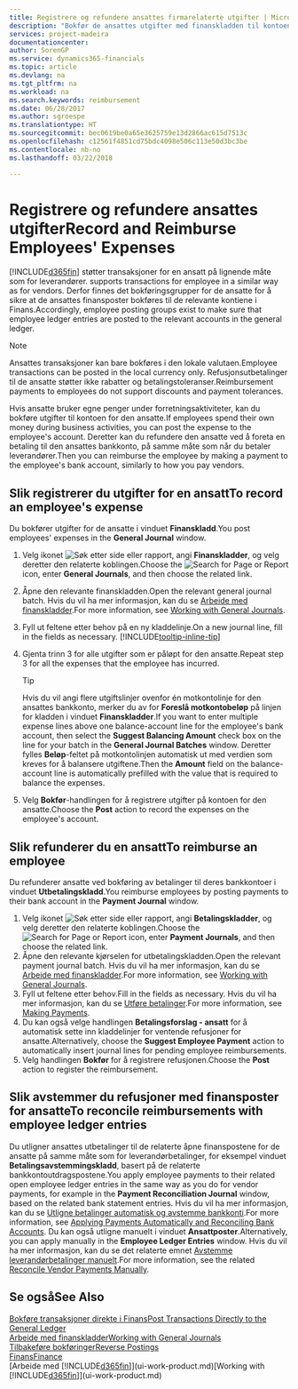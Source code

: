 ```yaml
---
title: Registrere og refundere ansattes firmarelaterte utgifter | Microsoft-dokumentasjon
description: "Bokfør de ansattes utgifter med finanskladden til kontoen for den ansatte, og bokfør senere en betaling til den ansattes bankkonto for å refundere for den firmarelaterte utgiften."
services: project-madeira
documentationcenter: 
author: SorenGP
ms.service: dynamics365-financials
ms.topic: article
ms.devlang: na
ms.tgt_pltfrm: na
ms.workload: na
ms.search.keywords: reimbursement
ms.date: 06/28/2017
ms.author: sgroespe
ms.translationtype: HT
ms.sourcegitcommit: bec0619be0a65e3625759e13d2866ac615d7513c
ms.openlocfilehash: c12561f4851cd75bdc4098e506c113e50d3bc3be
ms.contentlocale: nb-no
ms.lasthandoff: 03/22/2018

---
```

# <a name="record-and-reimburse-employees-expenses"></a><span data-ttu-id="5155a-103">Registrere og refundere ansattes utgifter</span><span class="sxs-lookup"><span data-stu-id="5155a-103">Record and Reimburse Employees' Expenses</span></span>
[!INCLUDE[d365fin](includes/d365fin_md.md)]<span data-ttu-id="5155a-104"> støtter transaksjoner for en ansatt på lignende måte som for leverandører.</span><span class="sxs-lookup"><span data-stu-id="5155a-104"> supports transactions for employee in a similar way as for vendors.</span></span> <span data-ttu-id="5155a-105">Derfor finnes det bokføringsgrupper for de ansatte for å sikre at de ansattes finansposter bokføres til de relevante kontiene i Finans.</span><span class="sxs-lookup"><span data-stu-id="5155a-105">Accordingly, employee posting groups exist to make sure that employee ledger entries are posted to the relevant accounts in the general ledger.</span></span>

> [!NOTE]  
> <span data-ttu-id="5155a-106">Ansattes transaksjoner kan bare bokføres i den lokale valutaen.</span><span class="sxs-lookup"><span data-stu-id="5155a-106">Employee transactions can be posted in the local currency only.</span></span> <span data-ttu-id="5155a-107">Refusjonsutbetalinger til de ansatte støtter ikke rabatter og betalingstoleranser.</span><span class="sxs-lookup"><span data-stu-id="5155a-107">Reimbursement payments to employees do not support discounts and payment tolerances.</span></span>

<span data-ttu-id="5155a-108">Hvis ansatte bruker egne penger under forretningsaktiviteter, kan du bokføre utgifter til kontoen for den ansatte.</span><span class="sxs-lookup"><span data-stu-id="5155a-108">If employees spend their own money during business activities, you can post the expense to the employee's account.</span></span> <span data-ttu-id="5155a-109">Deretter kan du refundere den ansatte ved å foreta en betaling til den ansattes bankkonto, på samme måte som når du betaler leverandører.</span><span class="sxs-lookup"><span data-stu-id="5155a-109">Then you can reimburse the employee by making a payment to the employee's bank account, similarly to how you pay vendors.</span></span>

## <a name="to-record-an-employees-expense"></a><span data-ttu-id="5155a-110">Slik registrerer du utgifter for en ansatt</span><span class="sxs-lookup"><span data-stu-id="5155a-110">To record an employee's expense</span></span>
<span data-ttu-id="5155a-111">Du bokfører utgifter for de ansatte i vinduet **Finanskladd**.</span><span class="sxs-lookup"><span data-stu-id="5155a-111">You post employees' expenses in the **General Journal** window.</span></span>
1. <span data-ttu-id="5155a-112">Velg ikonet ![Søk etter side eller rapport](media/ui-search/search_small.png "Søk etter side eller rapport"), angi **Finanskladder**, og velg deretter den relaterte koblingen.</span><span class="sxs-lookup"><span data-stu-id="5155a-112">Choose the ![Search for Page or Report](media/ui-search/search_small.png "Search for Page or Report icon") icon, enter **General Journals**, and then choose the related link.</span></span>
2. <span data-ttu-id="5155a-113">Åpne den relevante finanskladden.</span><span class="sxs-lookup"><span data-stu-id="5155a-113">Open the relevant general journal batch.</span></span> <span data-ttu-id="5155a-114">Hvis du vil ha mer informasjon, kan du se [Arbeide med finanskladder](ui-work-general-journals.md).</span><span class="sxs-lookup"><span data-stu-id="5155a-114">For more information, see [Working with General Journals](ui-work-general-journals.md).</span></span>
3. <span data-ttu-id="5155a-115">Fyll ut feltene etter behov på en ny kladdelinje.</span><span class="sxs-lookup"><span data-stu-id="5155a-115">On a new journal line, fill in the fields as necessary.</span></span> [!INCLUDE[tooltip-inline-tip](includes/tooltip-inline-tip_md.md)]    
4. <span data-ttu-id="5155a-116">Gjenta trinn 3 for alle utgifter som er påløpt for den ansatte.</span><span class="sxs-lookup"><span data-stu-id="5155a-116">Repeat step 3 for all the expenses that the employee has incurred.</span></span>

    > [!TIP]  
    > <span data-ttu-id="5155a-117">Hvis du vil angi flere utgiftslinjer ovenfor én motkontolinje for den ansattes bankkonto, merker du av for **Foreslå motkontobeløp** på linjen for kladden i vinduet **Finanskladder**.</span><span class="sxs-lookup"><span data-stu-id="5155a-117">If you want to enter multiple expense lines above one balance-account line for the employee's bank account, then select the **Suggest Balancing Amount** check box on the line for your batch in the **General Journal Batches** window.</span></span> <span data-ttu-id="5155a-118">Deretter fylles **Beløp**-feltet på motkontolinjen automatisk ut med verdien som kreves for å balansere utgiftene.</span><span class="sxs-lookup"><span data-stu-id="5155a-118">Then the **Amount** field on the balance-account line is automatically prefilled with the value that is required to balance the expenses.</span></span>
5. <span data-ttu-id="5155a-119">Velg **Bokfør**-handlingen for å registrere utgifter på kontoen for den ansatte.</span><span class="sxs-lookup"><span data-stu-id="5155a-119">Choose the **Post** action to record the expenses on the employee's account.</span></span>

## <a name="to-reimburse-an-employee"></a><span data-ttu-id="5155a-120">Slik refunderer du en ansatt</span><span class="sxs-lookup"><span data-stu-id="5155a-120">To reimburse an employee</span></span>
<span data-ttu-id="5155a-121">Du refunderer ansatte ved bokføring av betalinger til deres bankkontoer i vinduet **Utbetalingskladd**.</span><span class="sxs-lookup"><span data-stu-id="5155a-121">You reimburse employees by posting payments to their bank account in the **Payment Journal** window.</span></span>
1. <span data-ttu-id="5155a-122">Velg ikonet ![Søk etter side eller rapport](media/ui-search/search_small.png "Søk etter side eller rapport"), angi **Betalingskladder**, og velg deretter den relaterte koblingen.</span><span class="sxs-lookup"><span data-stu-id="5155a-122">Choose the ![Search for Page or Report](media/ui-search/search_small.png "Search for Page or Report icon") icon, enter **Payment Journals**, and then choose the related link.</span></span>
2. <span data-ttu-id="5155a-123">Åpne den relevante kjørselen for utbetalingskladden.</span><span class="sxs-lookup"><span data-stu-id="5155a-123">Open the relevant payment journal batch.</span></span> <span data-ttu-id="5155a-124">Hvis du vil ha mer informasjon, kan du se [Arbeide med finanskladder](ui-work-general-journals.md).</span><span class="sxs-lookup"><span data-stu-id="5155a-124">For more information, see [Working with General Journals](ui-work-general-journals.md).</span></span>
3. <span data-ttu-id="5155a-125">Fyll ut feltene etter behov.</span><span class="sxs-lookup"><span data-stu-id="5155a-125">Fill in the fields as necessary.</span></span> <span data-ttu-id="5155a-126">Hvis du vil ha mer informasjon, kan du se [Utføre betalinger](payables-make-payments.md).</span><span class="sxs-lookup"><span data-stu-id="5155a-126">For more information, see [Making Payments](payables-make-payments.md).</span></span>
4. <span data-ttu-id="5155a-127">Du kan også velge handlingen **Betalingsforslag - ansatt** for å automatisk sette inn kladdelinjer for ventende refusjoner for ansatte.</span><span class="sxs-lookup"><span data-stu-id="5155a-127">Alternatively, choose the **Suggest Employee Payment** action to automatically insert journal lines for pending employee reimbursements.</span></span>
5. <span data-ttu-id="5155a-128">Velg handlingen **Bokfør** for å registrere refusjonen.</span><span class="sxs-lookup"><span data-stu-id="5155a-128">Choose the **Post** action to register the reimbursement.</span></span>  

## <a name="to-reconcile-reimbursements-with-employee-ledger-entries"></a><span data-ttu-id="5155a-129">Slik avstemmer du refusjoner med finansposter for ansatte</span><span class="sxs-lookup"><span data-stu-id="5155a-129">To reconcile reimbursements with employee ledger entries</span></span>
<span data-ttu-id="5155a-130">Du utligner ansattes utbetalinger til de relaterte åpne finanspostene for de ansatte på samme måte som for leverandørbetalinger, for eksempel vinduet **Betalingsavstemmingskladd**, basert på de relaterte bankkontoutdragspostene.</span><span class="sxs-lookup"><span data-stu-id="5155a-130">You apply employee payments to their related open employee ledger entries in the same way as you do for vendor payments, for example in the **Payment Reconciliation Journal** window, based on the related bank statement entries.</span></span> <span data-ttu-id="5155a-131">Hvis du vil ha mer informasjon, kan du se [Utligne betalinger automatisk og avstemme bankkonti](receivables-apply-payments-auto-reconcile-bank-accounts.md).</span><span class="sxs-lookup"><span data-stu-id="5155a-131">For more information, see [Applying Payments Automatically and Reconciling Bank Accounts](receivables-apply-payments-auto-reconcile-bank-accounts.md).</span></span> <span data-ttu-id="5155a-132">Du kan også utligne manuelt i vinduet **Ansattposter**.</span><span class="sxs-lookup"><span data-stu-id="5155a-132">Alternatively, you can apply manually in the **Employee Ledger Entries** window.</span></span> <span data-ttu-id="5155a-133">Hvis du vil ha mer informasjon, kan du se det relaterte emnet [Avstemme leverandørbetalinger manuelt](payables-how-apply-purchase-transactions-manually.md).</span><span class="sxs-lookup"><span data-stu-id="5155a-133">For more information, see the related [Reconcile Vendor Payments Manually](payables-how-apply-purchase-transactions-manually.md).</span></span>  

## <a name="see-also"></a><span data-ttu-id="5155a-134">Se også</span><span class="sxs-lookup"><span data-stu-id="5155a-134">See Also</span></span>
[<span data-ttu-id="5155a-135">Bokføre transaksjoner direkte i Finans</span><span class="sxs-lookup"><span data-stu-id="5155a-135">Post Transactions Directly to the General Ledger</span></span>](finance-how-post-transactions-directly.md)  
[<span data-ttu-id="5155a-136">Arbeide med finanskladder</span><span class="sxs-lookup"><span data-stu-id="5155a-136">Working with General Journals</span></span>](ui-work-general-journals.md)  
[<span data-ttu-id="5155a-137">Tilbakeføre bokføringer</span><span class="sxs-lookup"><span data-stu-id="5155a-137">Reverse Postings</span></span>](finance-how-reverse-journal-posting.md)  
[<span data-ttu-id="5155a-138">Finans</span><span class="sxs-lookup"><span data-stu-id="5155a-138">Finance</span></span>](finance.md)  
<span data-ttu-id="5155a-139">[Arbeide med [!INCLUDE[d365fin](includes/d365fin_md.md)]](ui-work-product.md)</span><span class="sxs-lookup"><span data-stu-id="5155a-139">[Working with [!INCLUDE[d365fin](includes/d365fin_md.md)]](ui-work-product.md)</span></span>  

